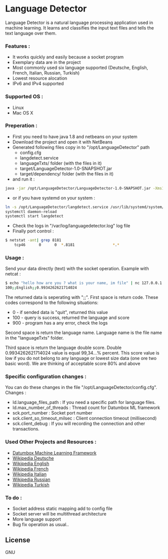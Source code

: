 # Language Detector

Language Detector is a natural language processing application used in machine learning. It learns and classifies the input text files and tells the text language over them.

### Features :
  - It works quickly and easily because a socket program
  - Exemplary data are in the project
  - Most commonly used six language supported (Deutsche, English, French, Italian, Russian, Turkish)
  - Lowest resource alocation
  - IPv6 and IPv4 supported

### Supported OS :
  - Linux
  - Mac OS X
  
### Preperation :
  - First you need to have java 1.8 and netbeans on your system
  - Download the project and open it with NetBeans
  - Generated following files copy in to "/opt/LanguageDetector" path
    - config.cfg
    - langdetect.service
    - languageTxts/ folder (with the files in it)
    - target/LanguageDetector-1.0-SNAPSHOT.jar 
    - target/dependency/ folder (with the files in it)
  - and run it :
```sh
java -jar /opt/LanguageDetector/LanguageDetector-1.0-SNAPSHOT.jar -Xms128m -Xmx256m
```
   - or if you have systemd on your system :
```sh
ln -s /opt/LanguageDetector/langdetect.service /usr/lib/systemd/system/
systemctl daemon-reload
systemctl start langdetect
```
  - Check the logs in "/var/log/languagedetector.log" log file
  - Finally port control : 
```sh
$ netstat -ant| grep 8181
    tcp46      0      0  *.8181                 *.*                    LISTEN 
```

### Usage :
Send your data directly (text) with the socket operation.
Example with netcat :
```sh
$ echo "hello how are you ? what is your name, im file" | nc 127.0.0.1 8181
100;;English;;0.9934262621714024
```
The returned data is seperating with ";;".
First space is return code. These codes correspond to the following situations:
   -  0 - if sended data is "quit", returned this value
   -  100 - query is success, returned the language and score
   -  900 - program has a any error, check the logs

Second space is return the language name. Language name is the file name in the "languageTxts" folder.

Third space is return the language double score. Double 0.9934262621714024 value is equal 99,34...% percent.
This score value is low if you do not belong to any language or lowest size data (one ore two basic word).
We are thinking of acceptable score 80% and above

### Specific configuration changes :
You can do these changes in the file "/opt/LanguageDetector/config.cfg".
Changes :
   -  ld.language_files_path : If you need a specific path for language files.
   -  ld.max_number_of_threads : Thread count for Datumbox ML framework
   -  sck.port_number : Socket port number
   -  sck.client_so_timeout_milsec : Client connection timeout (millisecond) 
   -  sck.client_debug : If you will recording the connection and other transactions.

### Used Other Projects and Resources : 
   - [Datumbox Machine Learning Framework](https://github.com/datumbox/datumbox-framework)
   - [Wikipedia Deutsche](https://de.wikipedia.org/wiki/Deutsche_Sprache)
   - [Wikipedia English](https://en.wikipedia.org/wiki/English_language)
   - [Wikipedia French](https://fr.wikipedia.org/wiki/Français)
   - [Wikipedia Italian](https://it.wikipedia.org/wiki/Lingua_italiana)
   - [Wikipedia Russian](https://ru.wikipedia.org/wiki/Русский_язык)
   - [Wikipedia Turkish](https://tr.wikipedia.org/wiki/Türkçe)

### To do :
   - Socket address static mapping add to config file
   - Socket server will be multithread architecture
   - More language support
   - Bug fix operation as usual..

License
----

GNU